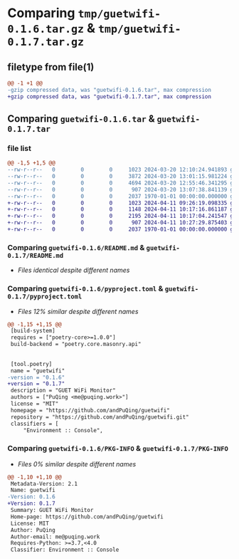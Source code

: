 # Comparing `tmp/guetwifi-0.1.6.tar.gz` & `tmp/guetwifi-0.1.7.tar.gz`

## filetype from file(1)

```diff
@@ -1 +1 @@
-gzip compressed data, was "guetwifi-0.1.6.tar", max compression
+gzip compressed data, was "guetwifi-0.1.7.tar", max compression
```

## Comparing `guetwifi-0.1.6.tar` & `guetwifi-0.1.7.tar`

### file list

```diff
@@ -1,5 +1,5 @@
--rw-r--r--   0        0        0     1023 2024-03-20 12:10:24.941893 guetwifi-0.1.6/README.md
--rw-r--r--   0        0        0     3872 2024-03-20 13:01:15.981224 guetwifi-0.1.6/guetwifi/cli.py
--rw-r--r--   0        0        0     4694 2024-03-20 12:55:46.341295 guetwifi-0.1.6/guetwifi/guetwifirunner.py
--rw-r--r--   0        0        0      907 2024-03-20 13:07:38.841139 guetwifi-0.1.6/pyproject.toml
--rw-r--r--   0        0        0     2037 1970-01-01 00:00:00.000000 guetwifi-0.1.6/PKG-INFO
+-rw-r--r--   0        0        0     1023 2024-04-11 09:26:19.098335 guetwifi-0.1.7/README.md
+-rw-r--r--   0        0        0     1148 2024-04-11 10:17:16.861187 guetwifi-0.1.7/guetwifi/cli.py
+-rw-r--r--   0        0        0     2195 2024-04-11 10:17:04.241547 guetwifi-0.1.7/guetwifi/guetwifirunner.py
+-rw-r--r--   0        0        0      907 2024-04-11 10:27:29.875403 guetwifi-0.1.7/pyproject.toml
+-rw-r--r--   0        0        0     2037 1970-01-01 00:00:00.000000 guetwifi-0.1.7/PKG-INFO
```

### Comparing `guetwifi-0.1.6/README.md` & `guetwifi-0.1.7/README.md`

 * *Files identical despite different names*

### Comparing `guetwifi-0.1.6/pyproject.toml` & `guetwifi-0.1.7/pyproject.toml`

 * *Files 12% similar despite different names*

```diff
@@ -1,15 +1,15 @@
 [build-system]
 requires = ["poetry-core>=1.0.0"]
 build-backend = "poetry.core.masonry.api"
 
 
 [tool.poetry]
 name = "guetwifi"
-version = "0.1.6"
+version = "0.1.7"
 description = "GUET WiFi Monitor"
 authors = ["PuQing <me@puqing.work>"]
 license = "MIT"
 homepage = "https://github.com/andPuQing/guetwifi"
 repository = "https://github.com/andPuQing/guetwifi.git"
 classifiers = [
     "Environment :: Console",
```

### Comparing `guetwifi-0.1.6/PKG-INFO` & `guetwifi-0.1.7/PKG-INFO`

 * *Files 0% similar despite different names*

```diff
@@ -1,10 +1,10 @@
 Metadata-Version: 2.1
 Name: guetwifi
-Version: 0.1.6
+Version: 0.1.7
 Summary: GUET WiFi Monitor
 Home-page: https://github.com/andPuQing/guetwifi
 License: MIT
 Author: PuQing
 Author-email: me@puqing.work
 Requires-Python: >=3.7,<4.0
 Classifier: Environment :: Console
```

